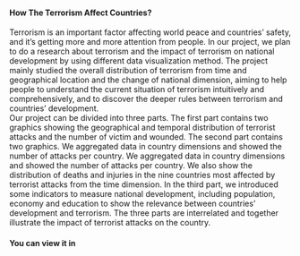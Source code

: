 #### How The Terrorism Affect Countries?
Terrorism is an important factor affecting world peace and countries’ safety, and it’s getting more and more attention from people. In our project, we plan to do a research about terrorism and the impact of terrorism on national development by using different data visualization method. The project mainly studied the overall distribution of terrorism from time and geographical location and the change of national dimension, aiming to help people to understand the current situation of terrorism intuitively and comprehensively, and to discover the deeper rules between terrorism and countries’ development.  
Our project can be divided into three parts. The first part contains two graphics showing the geographical and temporal distribution of terrorist attacks and the number of victim and wounded. The second part contains two graphics. We aggregated data in country dimensions and showed the number of attacks per country. We aggregated data in country dimensions and showed the number of attacks per country. We also show the distribution of deaths and injuries in the nine countries most affected by terrorist attacks from the time dimension. In the third part, we introduced some indicators to measure national development, including population, economy and education to show the relevance between countries’ development and terrorism. The three parts are interrelated and together illustrate the impact of terrorist attacks on the country.
  
 #### You can view it in 
